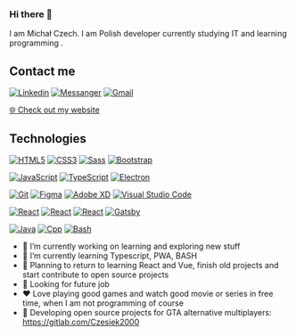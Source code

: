 ### Hi there 👋
<p>I am Michał Czech. I am Polish developer currently studying IT and learning programming .</p>

## Contact me

[![Linkedin](https://img.shields.io/badge/-LinkedIn-blue?style=flat-square&logo=Linkedin&logoColor=white&link=https://www.linkedin.com/in/Czesiek2000/)](https://www.linkedin.com/in//)
[![Messanger](https://img.shields.io/badge/-Messenger-blue?style=flat-square&logo=Messenger&logoColor=white&link=https://www.messenger.com/)](https://www.m.me/michalczech00)
[![Gmail](https://img.shields.io/badge/-Gmail-c14438?style=flat-square&logo=Gmail&logoColor=white&link=gmail:michal.czech00@gmail.com)](gmail:michal.czech00@gmail.com)

<p><a href="https://github.com/Czesiek2000/portfolioWebiste">🌐 Check out my website</a></p>

## Technologies
[![HTML5](https://img.shields.io/badge/-HTML5-E34F26?style=flat-square&logo=html5&logoColor=white&link=https://github.com/Czesiek2000/)](https://github.com/Czesiek2000/)
[![CSS3](https://img.shields.io/badge/-CSS3-1572B6?style=flat-square&logo=css3&link=https://github.com/Czesiek2000/)](https://github.com/Czesiek2000/)
[![Sass](https://img.shields.io/badge/-Sass-black?style=flat-square&logo=Sass&logoColor=pink)](https://github.com/Czesiek2000/)
[![Bootstrap](https://img.shields.io/badge/-Bootstrap-black?style=flat-square&logo=bootstrap&logoColor=purple&link=https://github.com/Czesiek2000/)](https://github.com/Czesiek2000/)

[![JavaScript](https://img.shields.io/badge/-JavaScript-black?style=flat-square&logo=javascript&link=https://github.com/Czesiek2000/)](https://github.com/Czesiek2000/)
[![TypeScript](https://img.shields.io/badge/-TypeScript-007ACC?style=flat-square&logo=typescript&link=https://github.com/Czesiek2000/)](https://github.com/Czesiek2000/)
[![Electron](https://img.shields.io/badge/-Electron-blue?style=flat-square&logo=electron&logoColor=black&link=https://github.com/Czesiek2000/)](https://github.com/Czesiek2000/)


[![Git](https://img.shields.io/badge/-Git-black?style=flat-square&logo=git&link=https://github.com/Czesiek2000/)](https://github.com/Czesiek2000/)
[![Figma](https://img.shields.io/badge/-Figma-gray?style=flat-square&logo=Figma)](https://github.com/Czesiek2000/)
[![Adobe XD](https://img.shields.io/badge/AdobeXd-gray?style=flat-square&logo=adobexd)](https://github.com/Czesiek2000/)
[![Visual Studio Code](https://img.shields.io/badge/-VisualStudioCode-gray?style=flat-square&logo=visual-studio-code)](https://github.com/Czesiek2000/)

[![React](https://img.shields.io/badge/-React-black?style=flat-square&logo=react)](https://github.com/Czesiek2000/)
[![React](https://img.shields.io/badge/-Vuejs-black?style=flat-square&logo=vue.js)](https://github.com/Czesiek2000/)
[![React](https://img.shields.io/badge/-Nodejs-black?style=flat-square&logo=node.js)](https://github.com/Czesiek2000/)
[![Gatsby](https://img.shields.io/badge/-Gatsby-purple?style=flat-square&logo=Gatsby&logoColor=white)](https://github.com/Czesiek2000/)

[![Java](https://img.shields.io/badge/-Java-important?style=flat-square&logo=Java&logoColor=black)](https://github.com/Czesiek2000/)
[![Cpp](https://img.shields.io/badge/-c++-blue?style=flat-square&logo=c&logoColor=white)](https://github.com/Czesiek2000/)
[![Bash](https://img.shields.io/badge/Bash-blue?style=flat-square&logo=gnubash&logoColor=white)](https://github.com/Czesiek2000/)


- 🔭 I’m currently working on learning and exploring new stuff
- 🌱 I’m currently learning Typescript, PWA, BASH
- 📆 Planning to return to learning React and Vue, finish old projects and start contribute to open source projects 
- 🤔 Looking for future job
- ❤️ Love playing good games and watch good movie or series in free time, when I am not programming of course
- 👑 Developing open source projects for GTA alternative multiplayers: https://gitlab.com/Czesiek2000

